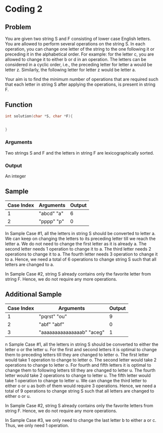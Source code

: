# Coding 2

## Problem

You are given two string S and F consisting of lower case English letters.
You are allowed to perform several operations on the string S.
In each operation, you can change one letter of the string
to the one following it or preceding it in the alphabetical order.
For example: for the letter c, you are allowed to
change it to either b or d in an operation.
The letters can be considered in a cyclic order, i.e., the preceding letter
for letter a would be letter z.
Similarly, the following letter for letter z would be letter a.

Your aim is to find the minimum number of operations that are required such that each letter in string S after applying
the operations, is present in string F.

## Function

```C
int solution(char *S, char *F){
    
    
}
```

### Arguments

Two strings S and F and the letters in string F are lexicographically sorted.

### Output

An integer

## Sample

| Case Index | Arguments  | Output |
|------------|------------|--------|
| 1          | "abcd" "a" | 6
| 2          | "pppp" "p" | 0

In Sample Case #1, all the letters in string S should be converted to letter a. We can keep on changing the letters to
its preceding letter till we reach the letter a. We do not need to change the first letter as it is already a. The
second letter needs 1 operation to change it to a. The third letter needs 2 operations to change it to a. The fourth
letter needs 3 operation to change it to a. Hence, we need a total of 6 operations to change string S such that all
letters are changed to a.

In Sample Case #2, string S already contains only the favorite letter from string F. Hence, we do not require any more
operations.

## Additional Sample

| Case Index | Arguments                 | Output |
|------------|---------------------------|--------|
| 1          | "pqrst" "ou"              | 9
| 2          | "abf" "abf"               | 0
| 3          | "aaaaaaaaaaaaaaab" "aceg" | 1

n Sample Case #1, all the letters in string S should be converted to either the letter o or the letter u. For the first
and second letters it is optimal to change them to preceding letters till they are changed to letter o. The first letter
would take 1 operation to change to letter o. The second letter would take 2 operations to change to letter o. For
fourth and fifth letters it is optimal to change them to following letters till they are changed to letter u. The fourth
letter would take 2 operations to change to letter u. The fifth letter would take 1 operation to change to letter u. We
can change the third letter to either o or u as both of them would require 3 operations. Hence, we need a total of 9
operations to change string S such that all letters are changed to either o or u.

In Sample Case #2, string S already contains only the favorite letters from string F. Hence, we do not require any more
operations.

In Sample Case #3, we only need to change the last letter b to either a or c. Thus, we only need 1 operation.






